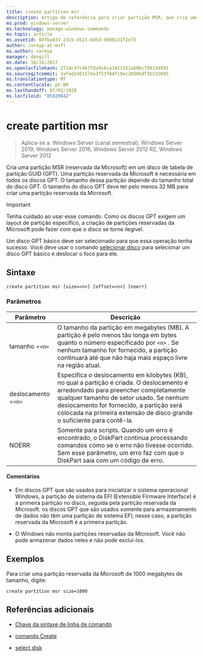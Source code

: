 ```yaml
---
title: create partition msr
description: Artigo de referência para criar partição MSR, que cria uma partição reservada da Microsoft (MSR) em um disco de tabela de partição GUID (GPT).
ms.prod: windows-server
ms.technology: manage-windows-commands
ms.topic: article
ms.assetid: 04fba033-23cb-4521-bd5d-db96131f2e73
author: coreyp-at-msft
ms.author: coreyp
manager: dongill
ms.date: 10/16/2017
ms.openlocfilehash: 2714c47c467fda9c6ca3451331ab9bc7991d4591
ms.sourcegitcommit: 2afed2461574a3f53f84fc9ec28d86df3b335685
ms.translationtype: MT
ms.contentlocale: pt-BR
ms.lasthandoff: 07/02/2020
ms.locfileid: "85929642"
---
```

# <a name="create-partition-msr"></a>create partition msr

> Aplica-se a: Windows Server (canal semestral), Windows Server 2019, Windows Server 2016, Windows Server 2012 R2, Windows Server 2012

Cria uma partição MSR (reservada da Microsoft) em um disco de tabela de partição GUID (GPT). Uma partição reservada da Microsoft é necessária em todos os discos GPT. O tamanho dessa partição depende do tamanho total do disco GPT. O tamanho do disco GPT deve ter pelo menos 32 MB para criar uma partição reservada da Microsoft.

> [!IMPORTANT]
> Tenha cuidado ao usar esse comando. Como os discos GPT exigem um layout de partição específico, a criação de partições reservadas da Microsoft pode fazer com que o disco se torne ilegível.
>
> Um disco GPT básico deve ser selecionado para que essa operação tenha sucesso. Você deve usar o comando [selecionar disco](select-disk.md) para selecionar um disco GPT básico e deslocar o foco para ele.

## <a name="syntax"></a>Sintaxe

```
create partition msr [size=<n>] [offset=<n>] [noerr]
```

### <a name="parameters"></a>Parâmetros

| Parâmetro | Descrição |
| --------- | ----------- |
| tamanho =`<n>` | O tamanho da partição em megabytes (MB). A partição é pelo menos tão longa em bytes quanto o número especificado por `<n>` . Se nenhum tamanho for fornecido, a partição continuará até que não haja mais espaço livre na região atual. |
| deslocamento =`<n>` | Especifica o deslocamento em kilobytes (KB), no qual a partição é criada. O deslocamento é arredondado para preencher completamente qualquer tamanho de setor usado. Se nenhum deslocamento for fornecido, a partição será colocada na primeira extensão de disco grande o suficiente para contê-la. |
| NOERR | Somente para scripts. Quando um erro é encontrado, o DiskPart continua processando comandos como se o erro não tivesse ocorrido. Sem esse parâmetro, um erro faz com que o DiskPart saia com um código de erro. |

#### <a name="remarks"></a>Comentários

- Em discos GPT que são usados para inicializar o sistema operacional Windows, a partição de sistema da EFI (Extensible Firmware Interface) é a primeira partição no disco, seguida pela partição reservada da Microsoft. os discos GPT que são usados somente para armazenamento de dados não têm uma partição de sistema EFI; nesse caso, a partição reservada da Microsoft é a primeira partição.

- O Windows não monta partições reservadas da Microsoft. Você não pode armazenar dados neles e não pode excluí-los.

## <a name="examples"></a>Exemplos

Para criar uma partição reservada da Microsoft de 1000 megabytes de tamanho, digite:

```
create partition msr size=1000
```

## <a name="additional-references"></a>Referências adicionais

- [Chave da sintaxe de linha de comando](command-line-syntax-key.md)

- [comando Create](create.md)

- [select disk](select-disk.md)
